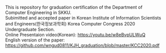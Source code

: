 This is repository for graduation certification of the Department of Computer Engineering in SKKU.
<br>Subimitted and accepted paper in Korean Institute of Information Scientists and Engineers(한국정보과학회) Korea Computer Congress 2020 Undergraduate Section.
<br>Online Presentaion video(Korean): https://youtu.be/w8eBvpULWuQ
<br>English version of the paper: https://github.com/wngud0811/KJH_graduation/blob/master/KCC2020.pdf
